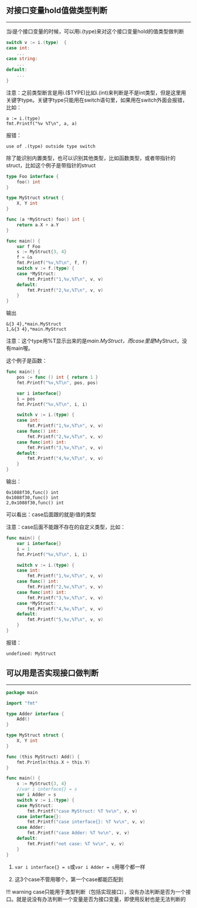 ## **对接口变量hold值做类型判断**

---

当i是个接口变量的时候，可以用i.(type)来对这个接口变量hold的值类型做判断

```go
switch v := i.(type)  {
case int:
	...
case string:
	...
default:
	...
}
```

注意：之前类型断言是用i.($TYPE)比如i.(int)来判断是不是int类型，但是这里用关键字type。关键字type只能用在switch语句里，如果用在switch外面会报错，比如：

```text
a := i.(type)
fmt.Printf("%v %T\n", a, a)
```

报错：

```text
use of .(type) outside type switch
```

除了能识别内置类型，也可以识别其他类型，比如函数类型，或者带指针的struct，比如这个例子是带指针的struct

```go
type Foo interface {
    foo() int
}

type MyStruct struct {
    X, Y int
}

func (a *MyStruct) foo() int {
    return a.X + a.Y
}

func main() {
    var f Foo
    s := MyStruct{3, 4}
    f = &s
    fmt.Printf("%v,%T\n", f, f)
    switch v := f.(type) {
    case *MyStruct:
        fmt.Printf("1,%v,%T\n", v, v)
    default:
        fmt.Printf("2,%v,%T\n", v, v)
    }
}
```

输出

```text
&{3 4},*main.MyStruct
1,&{3 4},*main.MyStruct
```

注意：这个type用%T显示出来的是*main.MyStruct，而case里是*MyStruct，没有main喔。

这个例子是函数：

```go
func main() {
	pos := func () int { return 1 }
	fmt.Printf("%v,%T\n", pos, pos)

	var i interface{}
	i = pos
	fmt.Printf("%v,%T\n", i, i)

	switch v := i.(type) {
	case int:
		fmt.Printf("1,%v,%T\n", v, v)
	case func() int:
		fmt.Printf("2,%v,%T\n", v, v)
	case func(int) int:
		fmt.Printf("3,%v,%T\n", v, v)
	default:
		fmt.Printf("4,%v,%T\n", v, v)
	}
}
```

输出：

```text
0x1088f30,func() int
0x1088f30,func() int
2,0x1088f30,func() int
```

可以看出：case后面跟的就是i值的类型

注意：case后面不能跟不存在的自定义类型，比如：

```go
func main() {
    var i interface{}
    i = 1
    fmt.Printf("%v,%T\n", i, i)

    switch v := i.(type) {
    case int:
        fmt.Printf("1,%v,%T\n", v, v)
    case func() int:
        fmt.Printf("2,%v,%T\n", v, v)
    case func(int) int:
        fmt.Printf("3,%v,%T\n", v, v)
    case *MyStruct:
        fmt.Printf("4,%v,%T\n", v, v)
    default:
        fmt.Printf("5,%v,%T\n", v, v)
    }
}
```

报错：

```text
undefined: MyStruct
```

## **可以用是否实现接口做判断**

---

```go
package main

import "fmt"

type Adder interface {
	Add()
}

type MyStruct struct {
	X, Y int
}

func (this MyStruct) Add() {
	fmt.Println(this.X + this.Y)
}

func main() {
	s := MyStruct{3, 4}
	//var i interface{} = s
	var i Adder = s
	switch v := i.(type) {
	case MyStruct:
		fmt.Printf("case MyStruct: %T %v\n", v, v)
	case interface{}:
		fmt.Printf("case interface{}: %T %v\n", v, v)
	case Adder:
		fmt.Printf("case Adder: %T %v\n", v, v)
	default:
		fmt.Printf("not case: %T %v\n", v, v)
	}
}
```

1. `var i interface{} = s`或`var i Adder = s`用哪个都一样

2. 这3个case不管用哪个，第一个case都能匹配到

!!! warning
	case只能用于类型判断（包括实现接口），没有办法判断是否为一个接口。就是说没有办法判断一个变量是否为接口变量，即使用反射也是无法判断的
